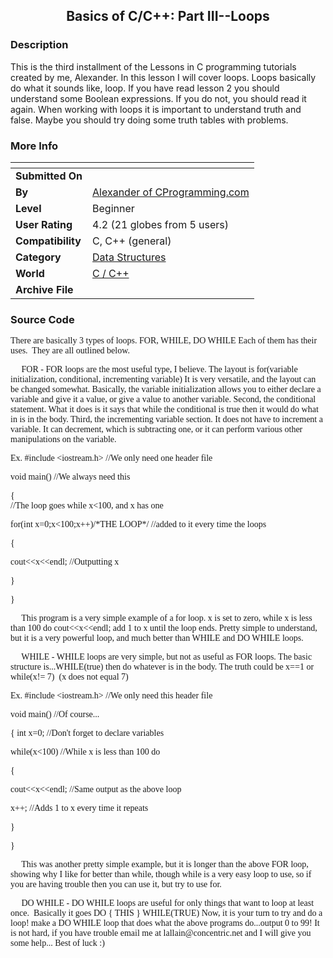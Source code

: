 ﻿<div align="center">

## Basics of C/C\+\+: Part III\-\-Loops


</div>

### Description

This is the third installment of the Lessons in C programming tutorials created by me, Alexander. In this lesson I will cover loops. Loops basically do what it sounds like, loop. If you have read lesson 2 you should understand some Boolean expressions. If you do not, you should read it again. When working with loops it is important to understand truth and false. Maybe you should try doing some truth tables with problems.
 
### More Info
 


<span>             |<span>
---                |---
**Submitted On**   |
**By**             |[Alexander of CProgramming\.com](https://github.com/Planet-Source-Code/PSCIndex/blob/master/ByAuthor/alexander-of-cprogramming-com.md)
**Level**          |Beginner
**User Rating**    |4.2 (21 globes from 5 users)
**Compatibility**  |C, C\+\+ \(general\)
**Category**       |[Data Structures](https://github.com/Planet-Source-Code/PSCIndex/blob/master/ByCategory/data-structures__3-8.md)
**World**          |[C / C\+\+](https://github.com/Planet-Source-Code/PSCIndex/blob/master/ByWorld/c-c.md)
**Archive File**   |[](https://github.com/Planet-Source-Code/alexander-of-cprogramming-com-basics-of-c-c-part-iii-loops__3-443/archive/master.zip)





### Source Code

<p><font face="Verdana">There are basically 3 types of loops. FOR, WHILE, DO
WHILE Each of them has their uses.&nbsp; They are all outlined below.</font></p>
<p><font face="Verdana">&nbsp;&nbsp;&nbsp;&nbsp; FOR - FOR loops are the most
useful type, I believe. The layout is for(variable initialization, conditional,
incrementing variable) It is very versatile, and the layout can be changed
somewhat. Basically, the variable initialization allows you to either declare a
variable and give it a value, or give a value to another variable. Second, the
conditional statement. What it does is it says that while the conditional is
true then it would do what in is in the body. Third, the incrementing variable
section. It does not have to increment a variable. It can decrement, which is
subtracting one, or it can perform various other manipulations on the variable.</font></p>
<p><font face="Verdana">Ex. #include &lt;iostream.h&gt; //We only need one
header file</font></p>
<p><font face="Verdana">void main() //We always need this</font></p>
<p><font face="Verdana">{<br>
//The loop goes while x&lt;100, and x has one</font></p>
<p><font face="Verdana">for(int x=0;x&lt;100;x++)/*THE LOOP*/ //added to it
every time the loops</font></p>
<p><font face="Verdana">{</font></p>
<p><font face="Verdana">cout&lt;&lt;x&lt;&lt;endl; //Outputting x</font></p>
<p><font face="Verdana">}</font></p>
<p><font face="Verdana">}</font></p>
<p><font face="Verdana">&nbsp;&nbsp;&nbsp;&nbsp; This program is a very simple
example of a for loop. x is set to zero, while x is less than 100 do cout&lt;&lt;x&lt;&lt;endl;
add 1 to x until the loop ends. Pretty simple to understand, but it is a very
powerful loop, and much better than WHILE and DO WHILE loops.</font></p>
<p><font face="Verdana">&nbsp;&nbsp;&nbsp;&nbsp; WHILE - WHILE loops are very
simple, but not as useful as FOR loops. The basic structure is...WHILE(true)
then do whatever is in the body. The truth could be x==1 or while(x!= 7)&nbsp;
(x does not equal 7)</font></p>
<p><font face="Verdana">Ex. #include &lt;iostream.h&gt; //We only need this
header file</font></p>
<p><font face="Verdana">void main() //Of course...</font></p>
<p><font face="Verdana">{ int x=0; //Don't forget to declare variables</font></p>
<p><font face="Verdana">while(x&lt;100) //While x is less than 100 do</font></p>
<p><font face="Verdana">{</font></p>
<p><font face="Verdana">cout&lt;&lt;x&lt;&lt;endl; //Same output as the above
loop</font></p>
<p><font face="Verdana">x++; //Adds 1 to x every time it repeats</font></p>
<p><font face="Verdana">}</font></p>
<p><font face="Verdana">}</font></p>
<p><font face="Verdana">&nbsp;&nbsp;&nbsp;&nbsp; This was another pretty simple
example, but it is longer than the above FOR loop, showing why I like for better
than while, though while is a very easy loop to use, so if you are having
trouble then you can use it, but try to use for.</font></p>
<p><font face="Verdana">&nbsp;&nbsp;&nbsp;&nbsp; DO WHILE - DO WHILE loops are
useful for only things that want to loop at least once.&nbsp; Basically it goes
DO { THIS } WHILE(TRUE) Now, it is your turn to try and do a loop! make a DO
WHILE loop that does what the above programs do...output 0 to 99! It is not
hard, if you have trouble email me at lallain@concentric.net and I will give you
some help... Best of luck :)</font></p>

